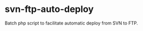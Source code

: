 svn-ftp-auto-deploy
===================

Batch php script to facilitate automatic deploy from SVN to FTP.